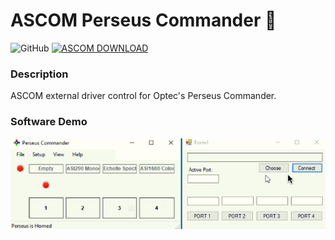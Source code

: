 # ASCOM Perseus Commander :telescope:

![GitHub](https://img.shields.io/github/license/mashape/apistatus.svg?style=for-the-badge) [![ASCOM DOWNLOAD](https://img.shields.io/badge/ASCOM-Driver--Download-blue.svg?longCache=true&style=for-the-badge&logo=windows)](https://www.optecinc.com/astronomy/catalog/perseus/perseus_4-port.htm)

### Description
ASCOM external driver control for Optec's Perseus Commander. 

### Software Demo
![alt text](https://github.com/masterbachman/ASCOMPerseusCommander/blob/master/Images/ASCOMPerseusControl.gif)